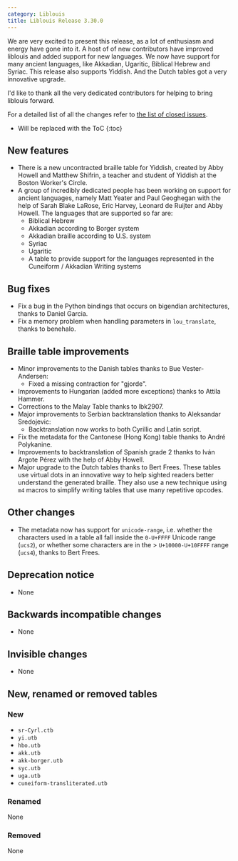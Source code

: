 ```yaml
---
category: Liblouis
title: Liblouis Release 3.30.0
---
```


We are very excited to present this release, as a lot of enthusiasm and energy have gone into it. A host of of new contributors have improved liblouis and added support for new languages. We now have support for many ancient languages, like Akkadian, Ugaritic, Biblical Hebrew and Syriac. This release also supports Yiddish. And the Dutch tables got a very innovative upgrade.

I\'d like to thank all the very dedicated contributors for helping to bring liblouis forward.

For a detailed list of all the changes refer to [the list of closed issues](https://github.com/liblouis/liblouis/milestone/40?closed=1).

* Will be replaced with the ToC
{:toc}


## New features

-   There is a new uncontracted braille table for Yiddish, created by Abby Howell and Matthew Shifrin, a teacher and student of Yiddish at the Boston Worker\'s Circle.
-   A group of incredibly dedicated people has been working on support for ancient languages, namely Matt Yeater and Paul Geoghegan with the help of Sarah Blake LaRose, Eric Harvey, Leonard de Ruijter and Abby Howell. The languages that are supported so far are:
    -   Biblical Hebrew
    -   Akkadian according to Borger system
    -   Akkadian braille according to U.S. system
    -   Syriac
    -   Ugaritic
    -   A table to provide support for the languages represented in the Cuneiform / Akkadian Writing systems

## Bug fixes

-   Fix a bug in the Python bindings that occurs on bigendian architectures, thanks to Daniel Garcia.
-   Fix a memory problem when handling parameters in `lou_translate`, thanks to benehalo.

## Braille table improvements

-   Minor improvements to the Danish tables thanks to Bue Vester-Andersen:
    -   Fixed a missing contraction for \"gjorde\".
-   Improvements to Hungarian (added more exceptions) thanks to Attila Hammer.
-   Corrections to the Malay Table thanks to lbk2907.
-   Major improvements to Serbian backtranslation thanks to Aleksandar Sredojevic:
    -   Backtranslation now works to both Cyrillic and Latin script.
-   Fix the metadata for the Cantonese (Hong Kong) table thanks to André Polykanine.
-   Improvements to backtranslation of Spanish grade 2 thanks to Iván Argote Pérez with the help of Abby Howell.
-   Major upgrade to the Dutch tables thanks to Bert Frees. These tables use virtual dots in an innovative way to help sighted readers better understand the generated braille. They also use a new technique using `m4` macros to simplify writing tables that use many repetitive opcodes.

## Other changes

-   The metadata now has support for `unicode-range`, i.e. whether the characters used in a table all fall inside the `0-U+FFFF` Unicode range (`ucs2`), or whether some characters are in the \> `U+10000-U+10FFFF` range (`ucs4`), thanks to Bert Frees.

## Deprecation notice

-   None

## Backwards incompatible changes

-   None

## Invisible changes

-   None

## New, renamed or removed tables

### New

-   `sr-Cyrl.ctb`
-   `yi.utb`
-   `hbo.utb`
-   `akk.utb`
-   `akk-borger.utb`
-   `syc.utb`
-   `uga.utb`
-   `cuneiform-transliterated.utb`

### Renamed

None

### Removed

None
